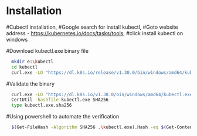 # Installation
#Cubectl installation, 
#Google search for install kubectl, 
#Goto website address - https://kubernetes.io/docs/tasks/tools, 
#click install kubectl on windows

#Download kubectl.exe binary file
```sh
  mkdir e:\kubectl
  cd kubectl
  curl.exe -LO "https://dl.k8s.io/release/v1.30.0/bin/windows/amd64/kubectl.exe"
```

#Validate the binary
```sh
  curl.exe -LO "https://dl.k8s.io/v1.30.0/bin/windows/amd64/kubectl.exe.sha256"
  CertUtil -hashfile kubectl.exe SHA256
  type kubectl.exe.sha256
```

#Using powershell to automate the verification
```sh
  $(Get-FileHash -Algorithm SHA256 .\kubectl.exe).Hash -eq $(Get-Content .\kubectl.exe.sha256)
```


